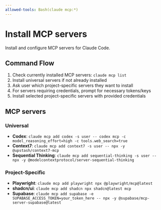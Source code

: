 ```yaml
---
allowed-tools: Bash(claude mcp:*)
---
```


# Install MCP servers

Install and configure MCP servers for Claude Code.

## Command Flow

1. Check currently installed MCP servers: `claude mcp list`
2. Install universal servers if not already installed
3. Ask user which project-specific servers they want to install
4. For servers requiring credentials, prompt for necessary tokens/keys
5. Install selected project-specific servers with provided credentials

## MCP servers

### Universal

-   **Codex**: `claude mcp add codex -s user -- codex mcp -c model_reasoning_effort=high -c tools.web_search=true`
-   **Context7**: `claude mcp add context7 -s user -- npx -y @upstash/context7-mcp`
-   **Sequential Thinking**: `claude mcp add sequential-thinking -s user -- npx -y @modelcontextprotocol/server-sequential-thinking`

### Project-Specific

-   **Playwright**: `claude mcp add playwright npx @playwright/mcp@latest`
-   **shadcn/ui**: `claude mcp add shadcn npx shadcn@latest mcp`
-   **Supabase**: `claude mcp add supabase -e SUPABASE_ACCESS_TOKEN=your_token_here -- npx -y @supabase/mcp-server-supabase@latest`
